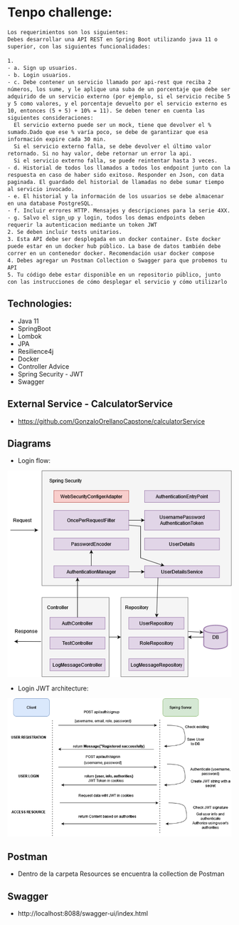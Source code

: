 # Tenpo challenge:

```
Los requerimientos son los siguientes:
Debes desarrollar una API REST en Spring Boot utilizando java 11 o superior, con las siguientes funcionalidades:

1.
- a. Sign up usuarios.
- b. Login usuarios.
- c. Debe contener un servicio llamado por api-rest que reciba 2 números, los sume, y le aplique una suba de un porcentaje que debe ser adquirido de un servicio externo (por ejemplo, si el servicio recibe 5 y 5 como valores, y el porcentaje devuelto por el servicio externo es 10, entonces (5 + 5) + 10% = 11). Se deben tener en cuenta las siguientes consideraciones:
  El servicio externo puede ser un mock, tiene que devolver el % sumado.Dado que ese % varía poco, se debe de garantizar que esa información expire cada 30 min.
  Si el servicio externo falla, se debe devolver el último valor retornado. Si no hay valor, debe retornar un error la api.
  Si el servicio externo falla, se puede reintentar hasta 3 veces.
- d. Historial de todos los llamados a todos los endpoint junto con la respuesta en caso de haber sido exitoso. Responder en Json, con data paginada. El guardado del historial de llamadas no debe sumar tiempo al servicio invocado.
- e. El historial y la información de los usuarios se debe almacenar en una database PostgreSQL.
- f. Incluir errores HTTP. Mensajes y descripciones para la serie 4XX.
- g. Salvo el sign_up y login, todos los demas endpoints deben requerir la autenticacion mediante un token JWT
2. Se deben incluir tests unitarios.
3. Esta API debe ser desplegada en un docker container. Este docker puede estar en un docker hub público. La base de datos también debe correr en un contenedor docker. Recomendación usar docker compose
4. Debes agregar un Postman Collection o Swagger para que probemos tu API
5. Tu código debe estar disponible en un repositorio público, junto con las instrucciones de cómo desplegar el servicio y cómo utilizarlo
```

## Technologies:
* Java 11
* SpringBoot
* Lombok
* JPA
* Resilience4j
* Docker
* Controller Advice
* Spring Security - JWT
* Swagger

## External Service - CalculatorService

* https://github.com/GonzaloOrellanoCapstone/calculatorService

## Diagrams

* Login flow:

![](src/main/resources/diagrams/LoginFlow.png)

* Login JWT architecture:

![](src/main/resources/diagrams/LoginJwtArchitecture.png)

## Postman

- Dentro de la carpeta Resources se encuentra la collection de Postman

## Swagger

- http://localhost:8088/swagger-ui/index.html

